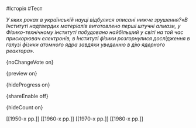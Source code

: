 #Історія #Тест

*У яких роках в українській науці відбулися описані нижче зрушення?«В Інституті надтвердих матеріалів виготовлено перші штучні алмази, у Фізико-технічному інституті побудовано найбільший у світі на той час прискорювач електронів, в Інституті фізики розгорнулися дослідження в галузі фізики атомного ядра завдяки уведенню в дію ядерного реактора».*

{noChangeVote on}

{preview on}

{hideProgress on}

{shareEnable off}

{hideCount on}

[[1950-х рр.]]
[[1960-х рр.]]
[[1970-х рр.]]
[[1980-х рр.]]
